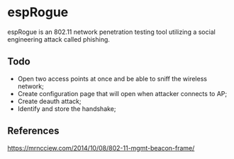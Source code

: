 # espRogue
espRogue is an 802.11 network penetration testing tool utilizing a social engineering attack called phishing.

## Todo
* Open two access points at once and be able to sniff the wireless network;
* Create configuration page that will open when attacker connects to AP;
* Create deauth attack;
* Identify and store the handshake;

## References
https://mrncciew.com/2014/10/08/802-11-mgmt-beacon-frame/
